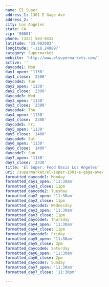 ```yaml
---
name: El Super
address_1: 1301 E Gage Ave
address_2: ''
city: Los Angeles
state: CA
zip: '90001'
phone: (323) 584-0432
latitude: '33.982603'
longitude: '-118.249897'
category: Supermarket
website: 'http://www.elsupermarkets.com/'
active: ''
daycode1: Mon
day1_open: '1130'
day1_close: '2300'
daycode2: Tue
day2_open: '1130'
day2_close: '2300'
daycode3: Wed
day3_open: '1130'
day3_close: '2300'
daycode4: Thu
day4_open: '1130'
day4_close: '2300'
daycode5: Fri
day5_open: '1130'
day5_close: '1400'
daycode6: Sat
day6_open: '1130'
day6_close: '1400'
daycode7: Sun
day7_open: '1130'
day7_close: '2330'
title: 'El Super, Food Oasis Los Angeles'
uri: /supermarket/el-super-1301-e-gage-ave/
formatted_daycode1: Monday
formatted_day1_open: '11:30am'
formatted_day1_close: 11pm
formatted_daycode2: Tuesday
formatted_day2_open: '11:30am'
formatted_day2_close: 11pm
formatted_daycode3: Wednesday
formatted_day3_open: '11:30am'
formatted_day3_close: 11pm
formatted_daycode4: Thursday
formatted_day4_open: '11:30am'
formatted_day4_close: 11pm
formatted_daycode5: Friday
formatted_day5_open: '11:30am'
formatted_day5_close: 2pm
formatted_daycode6: Saturday
formatted_day6_open: '11:30am'
formatted_day6_close: 2pm
formatted_daycode7: Sunday
formatted_day7_open: '11:30am'
formatted_day7_close: '11:30pm'

---
```



